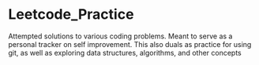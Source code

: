 # Leetcode_Practice
Attempted solutions to various coding problems. Meant to serve as a personal tracker on self improvement.
This also duals as practice for using git, as well as exploring data structures, algorithms, and other concepts
